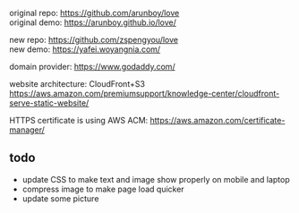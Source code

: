 original repo: https://github.com/arunboy/love  
original demo: https://arunboy.github.io/love/  

new repo: https://github.com/zspengyou/love  
new demo: https://yafei.woyangnia.com/  

domain provider: https://www.godaddy.com/  

website architecture: CloudFront+S3
https://aws.amazon.com/premiumsupport/knowledge-center/cloudfront-serve-static-website/  

HTTPS certificate is using AWS ACM: https://aws.amazon.com/certificate-manager/   


## todo
* update CSS to make text and image show properly on mobile and laptop
* compress image to make page load quicker
* update some picture

